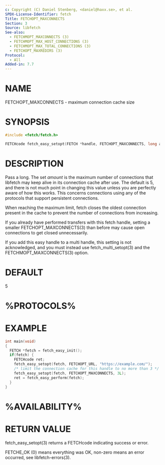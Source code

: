 ```yaml
---
c: Copyright (C) Daniel Stenberg, <daniel@haxx.se>, et al.
SPDX-License-Identifier: fetch
Title: FETCHOPT_MAXCONNECTS
Section: 3
Source: libfetch
See-also:
  - FETCHMOPT_MAXCONNECTS (3)
  - FETCHMOPT_MAX_HOST_CONNECTIONS (3)
  - FETCHMOPT_MAX_TOTAL_CONNECTIONS (3)
  - FETCHOPT_MAXREDIRS (3)
Protocol:
  - All
Added-in: 7.7
---
```


# NAME

FETCHOPT_MAXCONNECTS - maximum connection cache size

# SYNOPSIS

~~~c
#include <fetch/fetch.h>

FETCHcode fetch_easy_setopt(FETCH *handle, FETCHOPT_MAXCONNECTS, long amount);
~~~

# DESCRIPTION

Pass a long. The set *amount* is the maximum number of connections that
libfetch may keep alive in its connection cache after use. The default is 5,
and there is not much point in changing this value unless you are perfectly
aware of how this works. This concerns connections using any of the protocols
that support persistent connections.

When reaching the maximum limit, fetch closes the oldest connection present in
the cache to prevent the number of connections from increasing.

If you already have performed transfers with this fetch handle, setting a
smaller FETCHOPT_MAXCONNECTS(3) than before may cause open connections to get
closed unnecessarily.

If you add this easy handle to a multi handle, this setting is not
acknowledged, and you must instead use fetch_multi_setopt(3) and the
FETCHMOPT_MAXCONNECTS(3) option.

# DEFAULT

5

# %PROTOCOLS%

# EXAMPLE

~~~c
int main(void)
{
  FETCH *fetch = fetch_easy_init();
  if(fetch) {
    FETCHcode ret;
    fetch_easy_setopt(fetch, FETCHOPT_URL, "https://example.com/");
    /* limit the connection cache for this handle to no more than 3 */
    fetch_easy_setopt(fetch, FETCHOPT_MAXCONNECTS, 3L);
    ret = fetch_easy_perform(fetch);
  }
}
~~~

# %AVAILABILITY%

# RETURN VALUE

fetch_easy_setopt(3) returns a FETCHcode indicating success or error.

FETCHE_OK (0) means everything was OK, non-zero means an error occurred, see
libfetch-errors(3).
